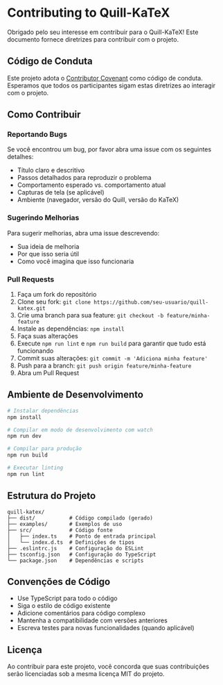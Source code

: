 # Contributing to Quill-KaTeX

Obrigado pelo seu interesse em contribuir para o Quill-KaTeX! Este documento fornece diretrizes para contribuir com o projeto.

## Código de Conduta

Este projeto adota o [Contributor Covenant](https://www.contributor-covenant.org/) como código de conduta. Esperamos que todos os participantes sigam estas diretrizes ao interagir com o projeto.

## Como Contribuir

### Reportando Bugs

Se você encontrou um bug, por favor abra uma issue com os seguintes detalhes:

- Título claro e descritivo
- Passos detalhados para reproduzir o problema
- Comportamento esperado vs. comportamento atual
- Capturas de tela (se aplicável)
- Ambiente (navegador, versão do Quill, versão do KaTeX)

### Sugerindo Melhorias

Para sugerir melhorias, abra uma issue descrevendo:

- Sua ideia de melhoria
- Por que isso seria útil
- Como você imagina que isso funcionaria

### Pull Requests

1. Faça um fork do repositório
2. Clone seu fork: `git clone https://github.com/seu-usuario/quill-katex.git`
3. Crie uma branch para sua feature: `git checkout -b feature/minha-feature`
4. Instale as dependências: `npm install`
5. Faça suas alterações
6. Execute `npm run lint` e `npm run build` para garantir que tudo está funcionando
7. Commit suas alterações: `git commit -m 'Adiciona minha feature'`
8. Push para a branch: `git push origin feature/minha-feature`
9. Abra um Pull Request

## Ambiente de Desenvolvimento

```bash
# Instalar dependências
npm install

# Compilar em modo de desenvolvimento com watch
npm run dev

# Compilar para produção
npm run build

# Executar linting
npm run lint
```

## Estrutura do Projeto

```
quill-katex/
├── dist/           # Código compilado (gerado)
├── examples/       # Exemplos de uso
├── src/            # Código fonte
│   ├── index.ts    # Ponto de entrada principal
│   └── index.d.ts  # Definições de tipos
├── .eslintrc.js    # Configuração do ESLint
├── tsconfig.json   # Configuração do TypeScript
└── package.json    # Dependências e scripts
```

## Convenções de Código

- Use TypeScript para todo o código
- Siga o estilo de código existente
- Adicione comentários para código complexo
- Mantenha a compatibilidade com versões anteriores
- Escreva testes para novas funcionalidades (quando aplicável)

## Licença

Ao contribuir para este projeto, você concorda que suas contribuições serão licenciadas sob a mesma licença MIT do projeto.
